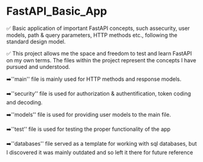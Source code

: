 # FastAPI_Basic_App
✅ Basic application of important FastAPI concepts, such assecurity, user models, path &amp; query parameters, HTTP methods etc., following the standard design model.

✅ This project allows me the space and freedom to test and learn FastAPI on my own terms. The files within the project represent the concepts I have pursued and understood.

➡️''main'' file is mainly used for HTTP methods and response models.

➡️''security'' file is used for authorization & authentification, token coding and decoding.

➡️''models'' file is used for providing user models to the main file.

➡️''test'' file is used for testing the proper functionality of the app

➡️''databases'' file served as a template for working with sql databases, but I discovered it was mainly outdated and so left it there for future reference

